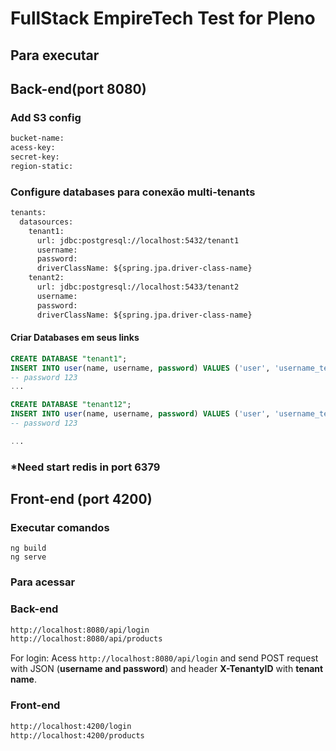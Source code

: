 # FullStack EmpireTech Test for Pleno

## Para executar
## Back-end(port 8080)
### Add S3 config
```txt
bucket-name: 
acess-key: 
secret-key: 
region-static:
```
### Configure databases para conexão multi-tenants
```txt
tenants:
  datasources:
    tenant1:
      url: jdbc:postgresql://localhost:5432/tenant1
      username:
      password:
      driverClassName: ${spring.jpa.driver-class-name}
    tenant2:
      url: jdbc:postgresql://localhost:5433/tenant2
      username:
      password:
      driverClassName: ${spring.jpa.driver-class-name}
```
#### Criar Databases em seus links
```sql 
CREATE DATABASE "tenant1";
INSERT INTO user(name, username, password) VALUES ('user', 'username_tenant1', '$2a$10$FCIFxGfXNnoh5kV3bt1/.OWrCRwwu3Nf6YiOG4i20bFCtKxHv8BY2');
-- password 123
...

CREATE DATABASE "tenant12";
INSERT INTO user(name, username, password) VALUES ('user', 'username_tenant2', '$2a$10$FCIFxGfXNnoh5kV3bt1/.OWrCRwwu3Nf6YiOG4i20bFCtKxHv8BY2');
-- password 123

...
```

### *Need start redis in port 6379

## Front-end (port 4200)

### Executar comandos

```npm
ng build
ng serve
```

### Para acessar
### Back-end
```txt
http://localhost:8080/api/login
http://localhost:8080/api/products
```
For login:
Acess `http://localhost:8080/api/login` and send POST request with JSON (**username and password**) and header **X-TenantyID** with **tenant name**.

### Front-end
```txt
http://localhost:4200/login 
http://localhost:4200/products
```
